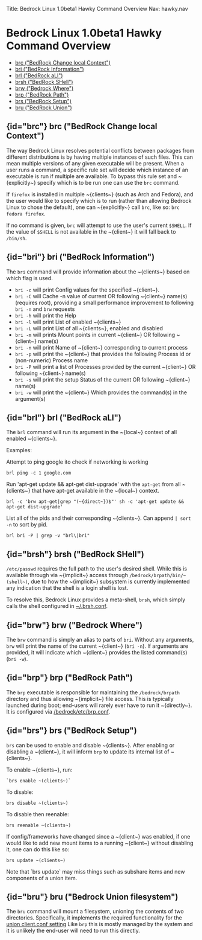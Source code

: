 Title: Bedrock Linux 1.0beta1 Hawky Command Overview
Nav: hawky.nav

Bedrock Linux 1.0beta1 Hawky Command Overview
==============================================


- [brc ("BedRock Change local Context")](#brc)
- [bri ("BedRock Information")](#bri)
- [brl ("BedRock aLl")](#brl)
- [brsh ("BedRock SHell")](#brsh)
- [brw ("Bedrock Where")](#brw)
- [brp ("BedRock Path")](#brp)
- [brs ("BedRock Setup")](#brs)
- [bru ("BedRock Union")](#bru)

## {id="brc"} brc ("BedRock Change local Context")

The way Bedrock Linux resolves potential conflicts between packages from
different distributions is by having multiple instances of such files.  This
can mean multiple versions of any given executable will be present.  When a
user runs a command, a specific rule set will decide which instance of an
executable is run if multiple are available.  To bypass this rule set and
~{explicitly~} specify which is to be run one can use the `brc` command.

If `firefox` is installed in multiple ~{clients~} (such as Arch and Fedora),
and the user would like to specify which is to run (rather than allowing
Bedrock Linux to chose the default), one can ~{explicitly~} call `brc`, like so:
`brc fedora firefox`.

If no command is given, `brc` will attempt to use the user's current `$SHELL`.
If the value of `$SHELL` is not available in the ~{client~} it will fall back to
`/bin/sh`.

## {id="bri"} bri ("BedRock Information")

The `bri` command will provide information about the ~{clients~} based on which
flag is used.  
- `bri -c` will print Config values for the specified ~{client~}.
- `bri -C` will Cache -n value of current OR following ~{client~} name(s) (requires
  root), providing a small performance improvement to following `bri -n` and
  `brw` requests
- `bri -h` will print the Help
- `bri -l` will print List of enabled ~{clients~}
- `bri -L` will print List of all ~{clients~}, enabled and disabled
- `bri -m` will prints Mount points in current ~{client~} OR following ~{client~} name(s)
- `bri -n` will print Name of ~{client~} corresponding to current process
- `bri -p` will print the ~{client~} that provides the following Process id or (non-numeric) Process name
- `bri -P` will print a list of Processes provided by the current ~{client~} OR following ~{client~} name(s)
- `bri -s` will print the setup Status of the current OR following ~{client~} name(s)
- `bri -w` will print the ~{client~} Which provides the command(s) in the argument(s)

## {id="brl"} brl ("BedRock aLl")

The `brl` command will run its argument in the ~{local~} context of all enabled
~{clients~}.

Examples:

Attempt to ping google ito check if networking is working

`brl ping -c 1 google.com`

Run 'apt-get update && apt-get dist-upgrade' with the `apt-get` from all
~{clients~} that have apt-get available in the ~{local~} context.

`brl -c 'brw apt-get|grep "(~{direct~})$"' sh -c 'apt-get update && apt-get dist-upgrade'`

List all of the pids and their corresponding ~{clients~}.  Can append `| sort -n` to sort by pid.

`brl bri -P | grep -v "brl\|bri"`

## {id="brsh"} brsh ("BedRock SHell")

`/etc/passwd` requires the full path to the user's desired shell.  While this
is available through via ~{implicit~} access through
`/bedrock/brpath/bin/~(shell~)`, due to how the ~{implicit~} subsystem is
currently implemented any indication that the shell is a login shell is lost.

To resolve this, Bedrock Linux provides a meta-shell, `brsh`, which simply
calls the shell configured in [~/.brsh.conf](configure.html#.brsh.conf).

## {id="brw"} brw ("Bedrock Where")

The `brw` command is simply an alias to parts of `bri`.  Without any arguments,
`brw` will print the name of the current ~{client~} (`bri -n`).  If arguments are
provided, it will indicate which ~{client~} provides the listed command(s) (`bri
-w`).

## {id="brp"} brp ("BedRock Path")

The `brp` executable is responsible for maintaining the `/bedrock/brpath`
directory and thus allowing ~{implicit~} file access.  This is typically
launched during boot; end-users will rarely ever have to run it ~{directly~}.  It
is configured via [/bedrock/etc/brp.conf](configure.html#brp.conf).

## {id="brs"} brs ("BedRock Setup")

`brs` can be used to enable and disable ~{clients~}.  After enabling or
disabling a ~{client~}, it will inform `brp` to update its internal list of
~{clients~}.

To enable ~{clients~}, run:

    `brs enable ~(clients~)`

To disable:

    brs disable ~(clients~)

To disable then reenable:

    brs reenable ~(clients~)

If config/frameworks have changed since a ~{client~} was enabled, if one would like
to add new mount items to a running ~{client~} without disabling it, one can do
this like so:

    brs update ~(clients~)

Note that \`brs update\` may miss things such as subshare items and new
components of a union item.

## {id="bru"} bru ("Bedrock Union filesystem")

The `bru` command will mount a filesystem, unioning the contents of two
directories.  Specifically, it implements the required functionality for the
[union client.conf setting](configure.html#client.conf-union) Like `brp` this
is mostly managed by the system and it is unlikely the end-user will need to
run this directly.
